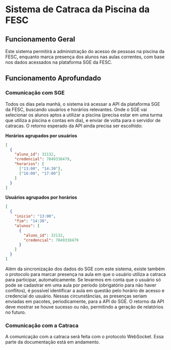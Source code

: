 # Sistema de Catraca da Piscina da FESC

## Funcionamento Geral

Este sistema permitirá a administração do acesso de pessoas na piscina da FESC, enquanto marca presença dos alunos nas aulas correntes, com base nos dados acessados na plataforma SGE da FESC.

## Funcionamento Aprofundado

### Comunicação com SGE

Todos os dias pela manhã, o sistema irá acessar a API da plataforma SGE da FESC, buscando usuários e horários relevantes. Onde o SGE vai selecionar os alunos aptos a utilizar a piscina (precisa estar em uma turma que utiliza a piscina e contas em dia), e enviar de volta para o servidor de catracas.
O retorno esperado da API ainda precisa ser escolhido:

**Horários agrupados por usuários**

```json
[
  {
    "aluno_id": 32132,
    "credencial": 7849338479,
    "horarios": [
      ["13:00", "14:30"],
      ["16:00", "17:00"]
    ]
  }
]
```

**Usuários agrupados por horários**

```json
[
  {
    "inicio": "13:00",
    "fim": "14:30",
    "alunos": [
      {
        "aluno_id": 32132,
        "credencial": 7849338479
      }
    ]
  }
]
```

Além da sincronização dos dados do SGE com este sistema, existe também o protocolo para marcar presença na aula em que o usuário utiliza a catraca para participar, automaticamente. Se levarmos em conta que o usuário só pode se cadastrar em uma aula por período (obrigatório para não haver conflitos), é possível identificar a aula em questão pelo horário de acesso e credencial do usuário. Nessas circunstâncias, as presenças seriam enviadas em pacotes, periodicamente, para a API do SGE. O retorno da API deve mostrar se houve sucesso ou não, permitindo a geração de relatórios no futuro.

### Comunicação com a Catraca

A comunicação com a catraca será feita com o protocolo WebSocket. Essa parte da documentação está em andamento.